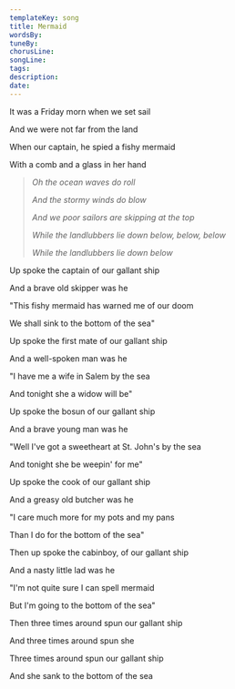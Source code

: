 ```yaml
---
templateKey: song
title: Mermaid  
wordsBy:
tuneBy:
chorusLine:
songLine:
tags:
description:
date:
---
```

It was a Friday morn when we set sail

And we were not far from the land

When our captain, he spied a fishy mermaid

With a comb and a glass in her hand

> *Oh the ocean waves do roll*
>
> *And the stormy winds do blow*
>
> *And we poor sailors are skipping at the top*
>
> *While the landlubbers lie down below, below, below*
>
> *While the landlubbers lie down below*

Up spoke the captain of our gallant ship

And a brave old skipper was he

\"This fishy mermaid has warned me of our doom

We shall sink to the bottom of the sea\"

Up spoke the first mate of our gallant ship

And a well-spoken man was he

\"I have me a wife in Salem by the sea

And tonight she a widow will be\"

Up spoke the bosun of our gallant ship

And a brave young man was he

\"Well I\'ve got a sweetheart at St. John\'s by the sea

And tonight she be weepin\' for me\"

Up spoke the cook of our gallant ship

And a greasy old butcher was he

\"I care much more for my pots and my pans

Than I do for the bottom of the sea\"

Then up spoke the cabinboy, of our gallant ship

And a nasty little lad was he

\"I\'m not quite sure I can spell mermaid

But I\'m going to the bottom of the sea\"

Then three times around spun our gallant ship

And three times around spun she

Three times around spun our gallant ship

And she sank to the bottom of the sea
